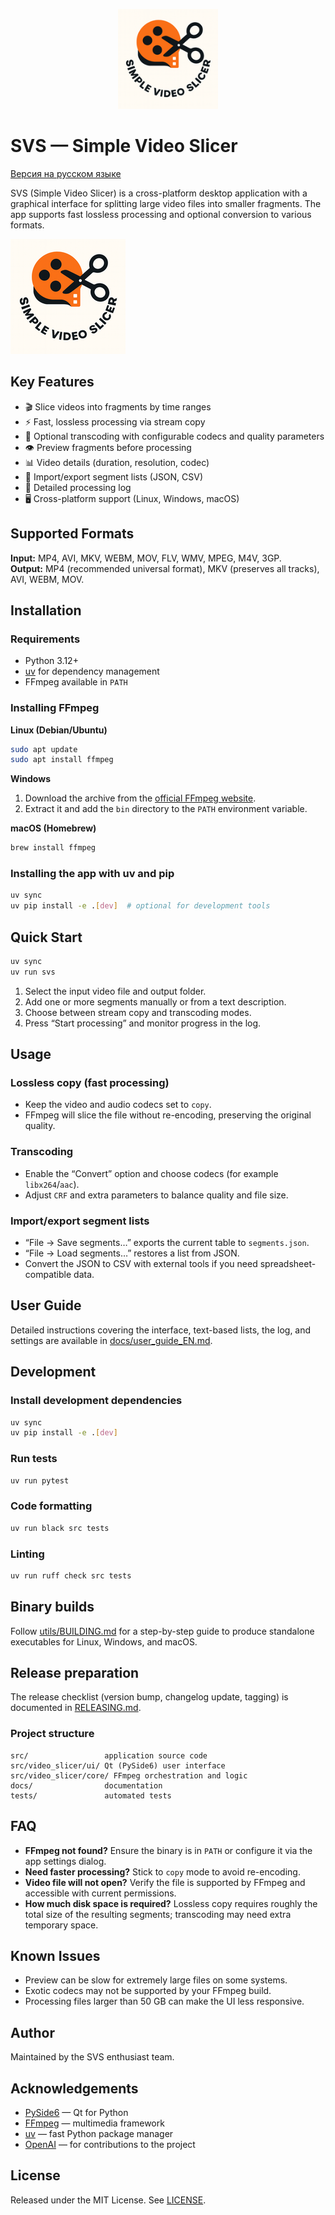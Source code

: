 <p align="center">
  <img src="./logo.png" alt="Simple Logger Logo" width="160" height=auto/>
</p>

# SVS — Simple Video Slicer

[Версия на русском языке](README.md)

SVS (Simple Video Slicer) is a cross-platform desktop application with a graphical interface for splitting large video files into smaller fragments. The app supports fast lossless processing and optional conversion to various formats.

![SVS Logo](logo.png)

## Key Features
- 🎬 Slice videos into fragments by time ranges
- ⚡ Fast, lossless processing via stream copy
- 🔄 Optional transcoding with configurable codecs and quality parameters
- 👁️ Preview fragments before processing
- 📊 Video details (duration, resolution, codec)
- 💾 Import/export segment lists (JSON, CSV)
- 📝 Detailed processing log
- 🖥️ Cross-platform support (Linux, Windows, macOS)

## Supported Formats
**Input:** MP4, AVI, MKV, WEBM, MOV, FLV, WMV, MPEG, M4V, 3GP.  
**Output:** MP4 (recommended universal format), MKV (preserves all tracks), AVI, WEBM, MOV.

## Installation
### Requirements
- Python 3.12+
- [uv](https://github.com/astral-sh/uv) for dependency management
- FFmpeg available in `PATH`

### Installing FFmpeg
**Linux (Debian/Ubuntu)**
```bash
sudo apt update
sudo apt install ffmpeg
```

**Windows**
1. Download the archive from the [official FFmpeg website](https://ffmpeg.org/download.html).
2. Extract it and add the `bin` directory to the `PATH` environment variable.

**macOS (Homebrew)**
```bash
brew install ffmpeg
```

### Installing the app with uv and pip
```bash
uv sync
uv pip install -e .[dev]  # optional for development tools
```

## Quick Start
```bash
uv sync
uv run svs
```
1. Select the input video file and output folder.
2. Add one or more segments manually or from a text description.
3. Choose between stream copy and transcoding modes.
4. Press “Start processing” and monitor progress in the log.

## Usage
### Lossless copy (fast processing)
- Keep the video and audio codecs set to `copy`.
- FFmpeg will slice the file without re-encoding, preserving the original quality.

### Transcoding
- Enable the “Convert” option and choose codecs (for example `libx264`/`aac`).
- Adjust `CRF` and extra parameters to balance quality and file size.

### Import/export segment lists
- “File → Save segments…” exports the current table to `segments.json`.
- “File → Load segments…” restores a list from JSON.
- Convert the JSON to CSV with external tools if you need spreadsheet-compatible data.

## User Guide
Detailed instructions covering the interface, text-based lists, the log, and settings are available in [docs/user_guide_EN.md](docs/user_guide_EN.md).

## Development
### Install development dependencies
```bash
uv sync
uv pip install -e .[dev]
```

### Run tests
```bash
uv run pytest
```

### Code formatting
```bash
uv run black src tests
```

### Linting
```bash
uv run ruff check src tests
```

## Binary builds
Follow [utils/BUILDING.md](utils/BUILDING.md) for a step-by-step guide to produce standalone executables for Linux, Windows, and macOS.

## Release preparation
The release checklist (version bump, changelog update, tagging) is documented in [RELEASING.md](RELEASING.md).

### Project structure
```
src/                 application source code
src/video_slicer/ui/ Qt (PySide6) user interface
src/video_slicer/core/ FFmpeg orchestration and logic
docs/                documentation
tests/               automated tests
```

## FAQ
- **FFmpeg not found?** Ensure the binary is in `PATH` or configure it via the app settings dialog.
- **Need faster processing?** Stick to `copy` mode to avoid re-encoding.
- **Video file will not open?** Verify the file is supported by FFmpeg and accessible with current permissions.
- **How much disk space is required?** Lossless copy requires roughly the total size of the resulting segments; transcoding may need extra temporary space.

## Known Issues
- Preview can be slow for extremely large files on some systems.
- Exotic codecs may not be supported by your FFmpeg build.
- Processing files larger than 50 GB can make the UI less responsive.

## Author
Maintained by the SVS enthusiast team.

## Acknowledgements
- [PySide6](https://doc.qt.io/qtforpython/) — Qt for Python
- [FFmpeg](https://ffmpeg.org/) — multimedia framework
- [uv](https://github.com/astral-sh/uv) — fast Python package manager
- [OpenAI](https://openai.com) — for contributions to the project

## License
Released under the MIT License. See [LICENSE](LICENSE).
